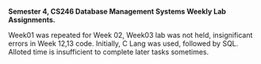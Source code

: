 **Semester 4, CS246 Database Management Systems Weekly Lab Assignments.**

Week01 was repeated for Week 02, Week03 lab was not held, insignificant errors in Week 12,13 code. 
Initially, C Lang was used, followed by SQL. Alloted time is insufficient to complete later tasks sometimes.
